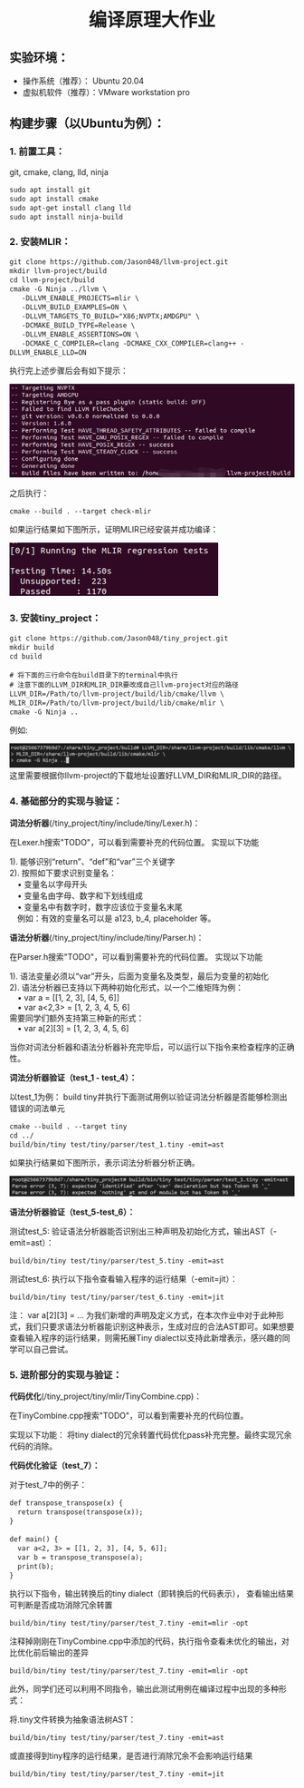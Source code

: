 <!-- <style>
h1 {
    border-bottom: none
}
</style> -->

# <center> <font size=6>编译原理大作业</font>
## 实验环境：
* 操作系统（推荐）： Ubuntu 20.04
* 虚拟机软件（推荐）：VMware workstation pro
## 构建步骤（以Ubuntu为例）：
### 1. 前置工具： 
git, cmake, clang, lld, ninja
```
sudo apt install git
sudo apt install cmake
sudo apt-get install clang lld
sudo apt install ninja-build
```
### 2. 安装MLIR： 
```
git clone https://github.com/Jason048/llvm-project.git
mkdir llvm-project/build
cd llvm-project/build
cmake -G Ninja ../llvm \
   -DLLVM_ENABLE_PROJECTS=mlir \
   -DLLVM_BUILD_EXAMPLES=ON \
   -DLLVM_TARGETS_TO_BUILD="X86;NVPTX;AMDGPU" \
   -DCMAKE_BUILD_TYPE=Release \
   -DLLVM_ENABLE_ASSERTIONS=ON \
   -DCMAKE_C_COMPILER=clang -DCMAKE_CXX_COMPILER=clang++ -DLLVM_ENABLE_LLD=ON
```
执行完上述步骤后会有如下提示：


![avatar](imgs/p1.png) 
    
之后执行：
```
cmake --build . --target check-mlir
```
如果运行结果如下图所示，证明MLIR已经安装并成功编译：


![avatar](imgs/p2.png) 

### 3. 安装tiny_project： 
```
git clone https://github.com/Jason048/tiny_project.git
mkdir build  
cd build

# 将下面的三行命令在build目录下的terminal中执行
# 注意下面的LLVM_DIR和MLIR_DIR要改成自己llvm-project对应的路径
LLVM_DIR=/Path/to/llvm-project/build/lib/cmake/llvm \
MLIR_DIR=/Path/to/llvm-project/build/lib/cmake/mlir \
cmake -G Ninja ..
```
例如:

![avatar](imgs/p3.png) 
这里需要根据你llvm-project的下载地址设置好LLVM_DIR和MLIR_DIR的路径。
### 4. 基础部分的实现与验证：

**词法分析器**(/tiny_project/tiny/include/tiny/Lexer.h)：
    
在Lexer.h搜索"TODO"，可以看到需要补充的代码位置。
实现以下功能

1).  能够识别“return”、“def”和“var”三个关键字<br>
2).  按照如下要求识别变量名：<br>
&emsp;•  变量名以字母开头<br>
&emsp;• 变量名由字母、数字和下划线组成<br>
&emsp;• 变量名中有数字时，数字应该位于变量名末尾<br>
&emsp;例如：有效的变量名可以是 a123, b_4, placeholder 等。

**语法分析器**(/tiny_project/tiny/include/tiny/Parser.h)：
    
在Parser.h搜索"TODO"，可以看到需要补充的代码位置。
实现以下功能

1).  语法变量必须以“var”开头，后面为变量名及类型，最后为变量的初始化<br>
2).  语法分析器已支持以下两种初始化形式，以一个二维矩阵为例：<br>
&emsp;• var a = \[[1, 2, 3], [4, 5, 6]] <br>
&emsp;• var a<2,3> = [1, 2, 3, 4, 5, 6]<br>
需要同学们额外支持第三种新的形式：<br>
&emsp;• var a[2][3] = [1, 2, 3, 4, 5, 6]<br>

当你对词法分析器和语法分析器补充完毕后，可以运行以下指令来检查程序的正确性。

**词法分析器验证（test_1 - test_4）：**
    
以test_1为例：
build tiny并执行下面测试用例以验证词法分析器是否能够检测出错误的词法单元
```
cmake --build . --target tiny
cd ../
build/bin/tiny test/tiny/parser/test_1.tiny -emit=ast
```
如果执行结果如下图所示，表示词法分析器分析正确。

![avatar](imgs/p4.png)

**语法分析器验证（test_5-test_6）：**
    
测试test_5: 验证语法分析器能否识别出三种声明及初始化方式，输出AST（-emit=ast）：
```
build/bin/tiny test/tiny/parser/test_5.tiny -emit=ast
```
测试test_6: 执行以下指令查看输入程序的运行结果（-emit=jit）：
```
build/bin/tiny test/tiny/parser/test_6.tiny -emit=jit
```
注： var a[2][3] = ... 为我们新增的声明及定义方式，在本次作业中对于此种形式，我们只要求语法分析器能识别这种表示，生成对应的合法AST即可。如果想要查看输入程序的运行结果，则需拓展Tiny dialect以支持此新增表示，感兴趣的同学可以自己尝试。

### 5. 进阶部分的实现与验证：
**代码优化**(/tiny_project/tiny/mlir/TinyCombine.cpp)：
    
在TinyCombine.cpp搜索"TODO"，可以看到需要补充的代码位置。
    
实现以下功能：
将tiny dialect的冗余转置代码优化pass补充完整。最终实现冗余代码的消除。

**代码优化验证（test_7）：**
    
对于test_7中的例子：
```
def transpose_transpose(x) {
  return transpose(transpose(x));
}

def main() {
  var a<2, 3> = [[1, 2, 3], [4, 5, 6]];
  var b = transpose_transpose(a);
  print(b);
}
```
执行以下指令，输出转换后的tiny dialect（即转换后的代码表示），
查看输出结果可判断是否成功消除冗余转置
```
build/bin/tiny test/tiny/parser/test_7.tiny -emit=mlir -opt
```
注释掉刚刚在TinyCombine.cpp中添加的代码，执行指令查看未优化的输出，对比优化前后输出的差异
```
build/bin/tiny test/tiny/parser/test_7.tiny -emit=mlir -opt
```


此外，同学们还可以利用不同指令，输出此测试用例在编译过程中出现的多种形式：

将.tiny文件转换为抽象语法树AST：
```
build/bin/tiny test/tiny/parser/test_7.tiny -emit=ast
```
或直接得到tiny程序的运行结果，是否进行消除冗余不会影响运行结果
```
build/bin/tiny test/tiny/parser/test_7.tiny -emit=jit
```
